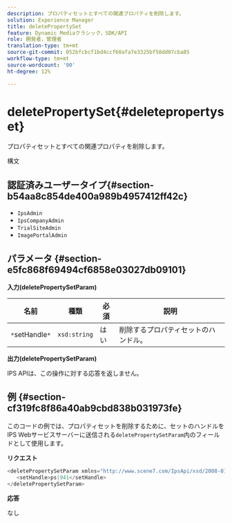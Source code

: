 ```yaml
---
description: プロパティセットとすべての関連プロパティを削除します。
solution: Experience Manager
title: deletePropertySet
feature: Dynamic Mediaクラシック，SDK/API
role: 開発者，管理者
translation-type: tm+mt
source-git-commit: 052bfcbcf1bd4ccf60afa7e3325bf58dd07cba85
workflow-type: tm+mt
source-wordcount: '90'
ht-degree: 12%

---
```



# deletePropertySet{#deletepropertyset}

プロパティセットとすべての関連プロパティを削除します。

構文

## 認証済みユーザータイプ{#section-b54aa8c854de400a989b4957412ff42c}

* `IpsAdmin`
* `IpsCompanyAdmin`
* `TrialSiteAdmin`
* `ImagePortalAdmin`

## パラメータ {#section-e5fc868f69494cf6858e03027db09101}

**入力(deletePropertySetParam)**

| 名前 | 種類 | 必須 | 説明 |
|---|---|---|---|
| `*`setHandle`*` | `xsd:string` | はい | 削除するプロパティセットのハンドル。 |

**出力(deletePropertySetParam)**

IPS APIは、この操作に対する応答を返しません。

## 例 {#section-cf319fc8f86a40ab9cbd838b031973fe}

このコードの例では、プロパティセットを削除するために、セットのハンドルをIPS Webサービスサーバーに送信される`deletePropertySetParam`内のフィールドとして使用します。

**リクエスト**

```java
<deletePropertySetParam xmlns="http://www.scene7.com/IpsApi/xsd/2008-01-15">
   <setHandle>ps|941</setHandle>
</deletePropertySetParam>
```

**応答**

なし
